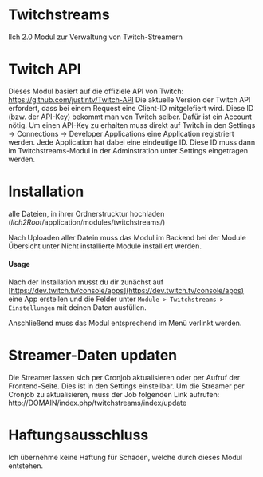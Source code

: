 # Twitchstreams
Ilch 2.0 Modul zur Verwaltung von Twitch-Streamern

# Twitch API
Dieses Modul basiert auf die offiziele API von Twitch: https://github.com/justintv/Twitch-API
Die aktuelle Version der Twitch API erfordert, dass bei einem Request eine Client-ID mitgelefiert wird. Diese ID
(bzw. der API-Key) bekommt man von Twitch selber. Dafür ist ein Account nötig. Um einen API-Key zu erhalten
muss direkt auf Twitch in den Settings -> Connections -> Developer Applications eine Application registriert werden.
Jede Application hat dabei eine eindeutige ID. Diese ID muss dann im Twitchstreams-Modul in der Adminstration unter
Settings eingetragen werden.

# Installation

alle Dateien, in ihrer Ordnerstrucktur hochladen (*Ilch2Root*/application/modules/twitchstreams/)

Nach Uploaden aller Datein muss das Modul im Backend bei der Module Übersicht unter Nicht installierte Module installiert werden.

#### Usage
Nach der Installation musst du dir zunächst auf [https://dev.twitch.tv/console/apps](https://dev.twitch.tv/console/apps) eine App erstellen und die Felder unter `Module > Twitchstreams > Einstellungen` mit deinen Daten ausfüllen. 

Anschließend muss das Modul entsprechend im Menü verlinkt werden.

# Streamer-Daten updaten
Die Streamer lassen sich per Cronjob aktualisieren oder per Aufruf der Frontend-Seite. Dies ist in den Settings einstellbar.
Um die Streamer per Cronjob zu aktualisieren, muss der Job folgenden Link aufrufen: http://DOMAIN/index.php/twitchstreams/index/update

# Haftungsausschluss
Ich übernehme keine Haftung für Schäden, welche durch dieses Modul entstehen. 


